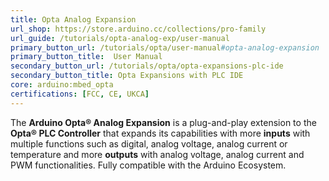 ```yaml
---
title: Opta Analog Expansion
url_shop: https://store.arduino.cc/collections/pro-family
url_guide: /tutorials/opta-analog-exp/user-manual
primary_button_url: /tutorials/opta/user-manual#opta-analog-expansion
primary_button_title:  User Manual
secondary_button_url: /tutorials/opta/opta-expansions-plc-ide
secondary_button_title: Opta Expansions with PLC IDE
core: arduino:mbed_opta
certifications: [FCC, CE, UKCA]
---
```


The **Arduino Opta® Analog Expansion** is a plug-and-play extension to the **Opta® PLC Controller** that expands its capabilities with more **inputs** with multiple functions such as digital, analog voltage, analog current or temperature and more **outputs** with analog voltage, analog current and PWM functionalities. Fully compatible with the Arduino Ecosystem.